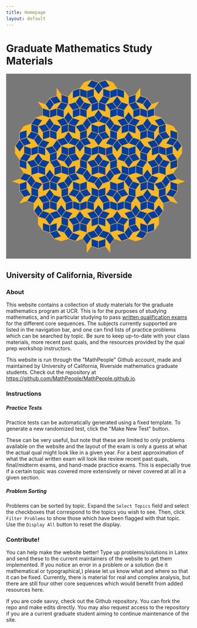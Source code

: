 ```yaml
---
title: Homepage
layout: default
---
```

<h1 class="centered">Graduate Mathematics Study Materials</h1>
<img src="assets/images/UCR_Penrose.jpg" alt="A Penrose tiling in UCR colors" class="ucr-penrose">
<h2 class="centered">University of California, Riverside</h2>

### About
This website contains a collection of study materials for the graduate mathematics program at UCR. This is for the purposes of studying mathematics, and in particular studying to pass [written qualification exams](https://mathdept.ucr.edu/grads/apply/qualifying-exams) for the different core sequences. The subjects currently supported are listed in the navigation bar, and one can find lists of practice problems which can be searched by topic. Be sure to keep up-to-date with your class materials, more recent past quals, and the resources provided by the qual prep workshop instructors.

This website is run through the "MathPeople" Github account, made and maintained by University of California, Riverside mathematics graduate students. Check out the repository at <a href="https://github.com/MathPeople/MathPeople.github.io">https://github.com/MathPeople/MathPeople.github.io</a>.

### Instructions

##### Practice Tests

Practice tests can be automatically generated using a fixed template. To generate a new randomized test, click the "Make New Test" button.

These can be very useful, but note that these are limited to only problems available on the website and the layout of the exam is only a guess at what the actual qual might look like in a given year. For a best approximation of what the actual written exam will look like review recent past quals, final/midterm exams, and hand-made practice exams. This is especially true if a certain topic was covered more extensively or never covered at all in a given section.

##### Problem Sorting 
Problems can be sorted by topic. Expand the `Select Topics` field and select the checkboxes that correspond to the topics you wish to see. Then, click `Filter Problems` to show those which have been flagged with that topic. Use the `Display All` button to reset the display. 

### Contribute!
You can help make the website better! Type up problems/solutions in Latex and send these to the current maintainers of the website to get them implemented. If you notice an error in a problem or a solution (be it mathematical or typographical,) please let us know what and where so that it can be fixed. Currently, there is material for real and complex analysis, but there are still four other core sequences which would benefit from added resources here.

If you are code savvy, check out the Github repository. You can fork the repo and make edits directly. You may also request access to the repository if you are a current graduate student aiming to continue maintenance of the site.